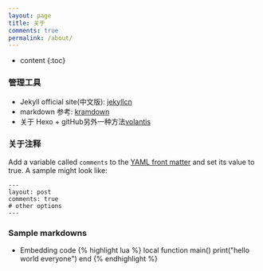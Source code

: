 ```yaml
---
layout: page
title: 关于
comments: true
permalink: /about/
---
```


* content
{:toc}

### 管理工具 
* Jekyll official site(中文版): [jekyllcn](http://jekyllcn.com/)
* markdown 参考: [kramdown](http://kramdown.gettalong.org/quickref.html)
* 关于 Hexo + gitHub另外一种方法[volantis](https://volantis.js.org/)

### 关于注释
Add a variable called `comments` to the [YAML front matter](http://jekyllcn.com/docs/plugins/) and set its value to true. A sample might look like:

    ---
    layout: post
    comments: true
    # other options
    ---

### Sample markdowns
* Embedding code
{% highlight lua %}
local function main()
	print("hello world everyone")
end
{% endhighlight %}


